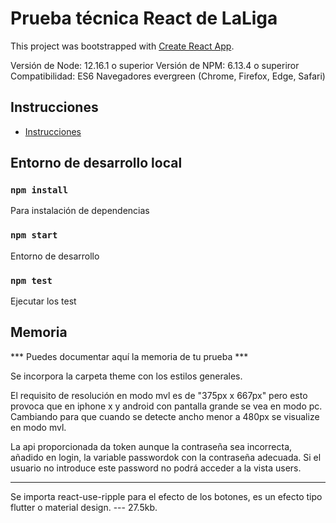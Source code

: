 # Prueba técnica React de LaLiga
This project was bootstrapped with [Create React App](https://github.com/facebook/create-react-app).

Versión de Node: 12.16.1 o superior
Versión de NPM: 6.13.4 o superiror
Compatibilidad: ES6 Navegadores evergreen (Chrome, Firefox, Edge, Safari)

## Instrucciones
- [Instrucciones](src/docs/laliga-prueba-tecnica-instrucciones.md)

## Entorno de desarrollo local

### `npm install`
Para instalación de dependencias

### `npm start`
Entorno de desarrollo

### `npm test`
Ejecutar los test

## Memoria

*** Puedes documentar aquí la memoria de tu prueba ***

Se incorpora la carpeta theme con los estilos generales.

El requisito de resolución en modo mvl es de "375px x 667px" pero esto provoca que en iphone x y android con pantalla grande se vea en modo pc.
Cambiando para que cuando se detecte ancho menor a 480px se visualize en modo mvl. 

La api proporcionada da token aunque la contraseña sea incorrecta,
añadido en login, la variable passwordok con la contraseña adecuada.
Si el usuario no introduce este password no podrá acceder a la vista users.

---

Se importa react-use-ripple para el efecto de los botones, es un efecto tipo flutter o material design.  --- 27.5kb.
